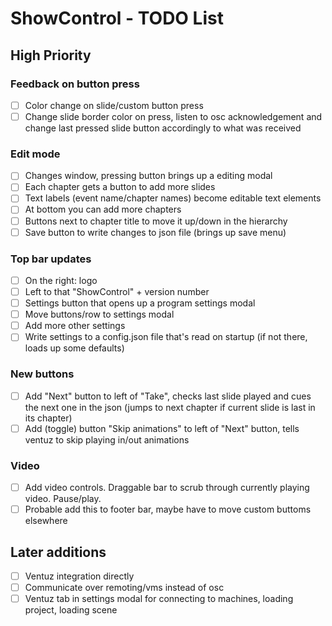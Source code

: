 # ShowControl - TODO List

## High Priority

### Feedback on button press
- [ ] Color change on slide/custom button press
- [ ] Change slide border color on press, listen to osc acknowledgement and change last pressed slide button accordingly to what was received

### Edit mode
- [ ] Changes window, pressing button brings up a editing modal
- [ ] Each chapter gets a button to add more slides
- [ ] Text labels (event name/chapter names) become editable text elements
- [ ] At bottom you can add more chapters
- [ ] Buttons next to chapter title to move it up/down in the hierarchy
- [ ] Save button to write changes to json file (brings up save menu)

### Top bar updates
- [ ] On the right: logo
- [ ] Left to that "ShowControl" + version number
- [ ] Settings button that opens up a program settings modal
- [ ] Move buttons/row to settings modal
- [ ] Add more other settings
- [ ] Write settings to a config.json file that's read on startup (if not there, loads up some defaults)

### New buttons
- [ ] Add "Next" button to left of "Take", checks last slide played and cues the next one in the json (jumps to next chapter if current slide is last in its chapter)
- [ ] Add (toggle) button "Skip animations" to left of "Next" button, tells ventuz to skip playing in/out animations

### Video
- [ ] Add video controls. Draggable bar to scrub through currently playing video. Pause/play.
- [ ] Probable add this to footer bar, maybe have to move custom buttoms elsewhere

## Later additions
- [ ] Ventuz integration directly
- [ ] Communicate over remoting/vms instead of osc
- [ ] Ventuz tab in settings modal for connecting to machines, loading project, loading scene